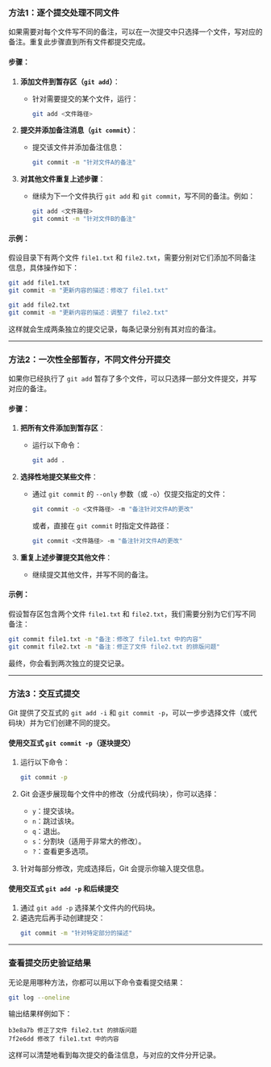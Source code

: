 ### **方法1：逐个提交处理不同文件**

如果需要对每个文件写不同的备注，可以在一次提交中只选择一个文件，写对应的备注。重复此步骤直到所有文件都提交完成。

#### 步骤：
1. **添加文件到暂存区（`git add`）**：
   - 针对需要提交的某个文件，运行：
     ```bash
     git add <文件路径>
     ```

2. **提交并添加备注消息（`git commit`）**：
   - 提交该文件并添加备注信息：
     ```bash
     git commit -m "针对文件A的备注"
     ```

3. **对其他文件重复上述步骤**：
   - 继续为下一个文件执行 `git add` 和 `git commit`，写不同的备注。例如：
     ```bash
     git add <文件路径>
     git commit -m "针对文件B的备注"
     ```

#### 示例：
假设目录下有两个文件 `file1.txt` 和 `file2.txt`，需要分别对它们添加不同备注信息，具体操作如下：

```bash
git add file1.txt
git commit -m "更新内容的描述：修改了 file1.txt"

git add file2.txt
git commit -m "更新内容的描述：调整了 file2.txt"
```

这样就会生成两条独立的提交记录，每条记录分别有其对应的备注。

---

### **方法2：一次性全部暂存，不同文件分开提交**

如果你已经执行了 `git add` 暂存了多个文件，可以只选择一部分文件提交，并写对应的备注。

#### 步骤：
1. **把所有文件添加到暂存区**：
   - 运行以下命令：
     ```bash
     git add .
     ```

2. **选择性地提交某些文件**：
   - 通过 `git commit` 的 `--only` 参数（或 `-o`）仅提交指定的文件：
     ```bash
     git commit -o <文件路径> -m "备注针对文件A的更改"
     ```
     或者，直接在 `git commit` 时指定文件路径：
     ```bash
     git commit <文件路径> -m "备注针对文件A的更改"
     ```

3. **重复上述步骤提交其他文件**：
   - 继续提交其他文件，并写不同的备注。

#### 示例：
假设暂存区包含两个文件 `file1.txt` 和 `file2.txt`，我们需要分别为它们写不同备注：

```bash
git commit file1.txt -m "备注：修改了 file1.txt 中的内容"
git commit file2.txt -m "备注：修正了文件 file2.txt 的排版问题"
```

最终，你会看到两次独立的提交记录。

---

### **方法3：交互式提交**

Git 提供了交互式的 `git add -i` 和 `git commit -p`，可以一步步选择文件（或代码块）并为它们创建不同的提交。

#### 使用交互式 `git commit -p`（逐块提交）
1. 运行以下命令：
   ```bash
   git commit -p
   ```

2. Git 会逐步展现每个文件中的修改（分成代码块），你可以选择：
   - `y`：提交该块。
   - `n`：跳过该块。
   - `q`：退出。
   - `s`：分割块（适用于非常大的修改）。
   - `?`：查看更多选项。

3. 针对每部分修改，完成选择后，Git 会提示你输入提交信息。

#### 使用交互式 `git add -p` 和后续提交
1. 通过 `git add -p` 选择某个文件内的代码块。
2. 遴选完后再手动创建提交：
   ```bash
   git commit -m "针对特定部分的描述"
   ```

---

### **查看提交历史验证结果**
无论是用哪种方法，你都可以用以下命令查看提交结果：
```bash
git log --oneline
```

输出结果样例如下：
```
b3e8a7b 修正了文件 file2.txt 的排版问题
7f2e6dd 修改了 file1.txt 中的内容
```

这样可以清楚地看到每次提交的备注信息，与对应的文件分开记录。
